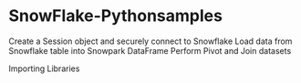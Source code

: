 # SnowFlake-Pythonsamples
Create a Session object and securely connect to Snowflake
Load data from Snowflake table into Snowpark DataFrame
Perform Pivot and Join datasets


Importing Libraries

